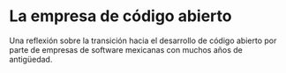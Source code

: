 # La empresa de código abierto

Una reflexión sobre la transición hacia el desarrollo de código abierto por parte de empresas de software mexicanas con muchos años de antigüedad.
